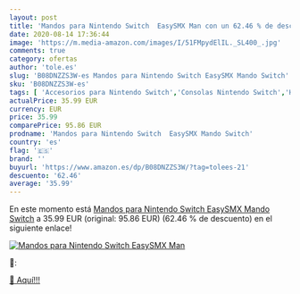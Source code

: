 ```yaml
---
layout: post
title: 'Mandos para Nintendo Switch  EasySMX Man con un 62.46 % de descuento'
date: 2020-08-14 17:36:44
image: 'https://m.media-amazon.com/images/I/51FMpydElIL._SL400_.jpg'
comments: true
category: ofertas
author: 'tole.es'
slug: 'B08DNZZS3W-es Mandos para Nintendo Switch EasySMX Mando Switch'
sku: 'B08DNZZS3W-es'
tags: [ 'Accesorios para Nintendo Switch','Consolas Nintendo Switch','Hardware y juegos para Nintendo Switch','Iluminación','Iluminación de ambiente de interior','Iluminación de interior','Iluminación decorativa y para usos específicos de interior','Juegos para Nintendo Switch','Mandos para Nintendo Switch','Videojuegos','nintendo', ]
actualPrice: 35.99 EUR
currency: EUR
price: 35.99
comparePrice: 95.86 EUR
prodname: 'Mandos para Nintendo Switch  EasySMX Mando Switch'
country: 'es'
flag: '🇪🇸'
brand: ''
buyurl: 'https://www.amazon.es/dp/B08DNZZS3W/?tag=tolees-21'
descuento: '62.46'
average: '35.99'
---
```


En este momento está [Mandos para Nintendo Switch  EasySMX Mando Switch](https://www.amazon.es/dp/B08DNZZS3W/?tag=tolees-21) a 35.99 EUR (original: 95.86 EUR) (62.46 %  de descuento) en el siguiente enlace!

[![Mandos para Nintendo Switch  EasySMX Man](https://m.media-amazon.com/images/I/51FMpydElIL._SL400_.jpg)](https://www.amazon.es/dp/B08DNZZS3W/?tag=tolees-21)

🔎:


[🛒 Aquí!!!](https://www.amazon.es/dp/B08DNZZS3W/?tag=tolees-21)
